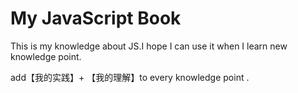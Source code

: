 # My JavaScript Book

This is my knowledge about JS.I hope I can use it when I learn new knowledge point.

add【我的实践】+ 【我的理解】to every knowledge point .

